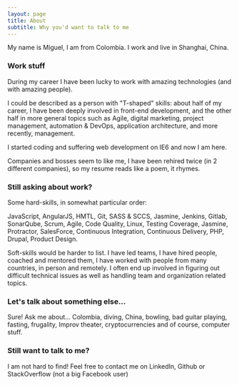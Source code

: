 ```yaml
---
layout: page
title: About
subtitle: Why you'd want to talk to me
---
```


My name is Miguel, I am from Colombia. I work and live in Shanghai, China.

### Work stuff

During my career I have been lucky to work with amazing technologies (and with amazing people). 

I could be described as a person with "T-shaped" skills: about half of my career, I have been deeply involved in front-end development, and the other half in more general topics such as Agile, digital marketing, project management, automation & DevOps, application architecture, and more recently, management.

I started coding and suffering web development on IE6 and now I am here.

Companies and bosses seem to like me, I have been rehired twice (in 2 different companies), so my resume reads like a poem, it rhymes.

### Still asking about work?

Some hard-skills, in somewhat particular order:

JavaScript, AngularJS, HMTL, Git, SASS & SCCS, Jasmine, Jenkins, Gitlab, SonarQube,  Scrum, Agile, Code Quality, Linux, Testing Coverage, Jasmine, Protractor, SalesForce, Continuous Integration, Continuous Delivery, PHP, Drupal, Product Design.

Soft-skills would be harder to list. I have led teams, I have hired people, coached and mentored them, I have worked with people from many countries, in person and remotely. I often end up involved in figuring out difficult technical issues as well as handling team and organization related topics.

### Let's talk about something else...

Sure! Ask me about... Colombia, diving, China, bowling, bad guitar playing, fasting, frugality, Improv theater, cryptocurrencies and of course, computer stuff.

### Still want to talk to me?

I am not hard to find! Feel free to contact me on LinkedIn, Github or StackOverflow (not a big Facebook user)
